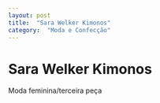 ```yaml
---
layout: post
title:  "Sara Welker Kimonos"
category:  "Moda e Confecção"
---
```


# Sara Welker Kimonos

Moda feminina/terceira peça
